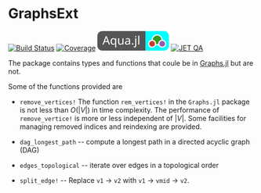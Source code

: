 # GraphsExt

[![Build Status](https://github.com/jlapeyre/GraphsExt.jl/actions/workflows/CI.yml/badge.svg?branch=main)](https://github.com/jlapeyre/GraphsExt.jl/actions/workflows/CI.yml?query=branch%3Amain)
[![Coverage](https://codecov.io/gh/jlapeyre/GraphsExt.jl/branch/main/graph/badge.svg)](https://codecov.io/gh/jlapeyre/GraphsExt.jl)
[![Aqua QA](https://raw.githubusercontent.com/JuliaTesting/Aqua.jl/master/badge.svg)](https://github.com/JuliaTesting/Aqua.jl)
[![JET QA](https://img.shields.io/badge/JET.jl-%E2%9C%88%EF%B8%8F-%23aa4444)](https://github.com/aviatesk/JET.jl)


The package contains types and functions that coule be in [Graphs.jl](https://github.com/JuliaGraphs/Graphs.jl) but are not.

Some of the functions provided are

* `remove_vertices!`
The function `rem_vertices!` in the `Graphs.jl` package is not less than $O(|V|)$ in time complexity. The performance of `remove_vertice!` is
more or less independent of $|V|$. Some facilities for managing removed indices and reindexing are provided.

* `dag_longest_path` -- compute a longest path in a directed acyclic graph (DAG)
* `edges_topological` -- iterate over edges in a topological order
* `split_edge!` -- Replace `v1` $\to$ `v2` with `v1` $\to$ `vmid` $\to$ `v2`.
